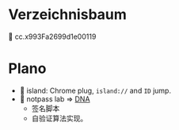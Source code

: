 # Verzeichnisbaum

🎰 cc.x993Fa2699d1e00119

# Plano
- 📑 island: Chrome plug, `island://` and `ID` jump.
- 📑 notpass lab => [DNA](https://wolfan.github.io/CCA/DNA.html)
  - 签名脚本
  - 自验证算法实现。